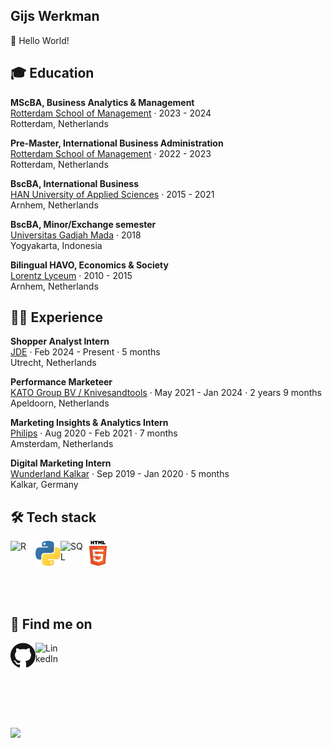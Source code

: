 ## Gijs Werkman

👋 Hello World!

## 🎓 Education

**MScBA, Business Analytics & Management**  
[Rotterdam School of Management](https://www.rsm.nl/) · 2023 - 2024  
Rotterdam, Netherlands

**Pre-Master, International Business Administration**  
[Rotterdam School of Management](https://www.rsm.nl/) · 2022 - 2023  
Rotterdam, Netherlands

**BscBA, International Business**  
[HAN University of Applied Sciences](https://www.hanuniversity.com/en/) · 2015 - 2021  
Arnhem, Netherlands

**BscBA, Minor/Exchange semester**  
[Universitas Gadjah Mada](https://ugm.ac.id/en/) · 2018  
Yogyakarta, Indonesia

**Bilingual HAVO, Economics & Society**  
[Lorentz Lyceum](https://lorentzlyceum.nl/) · 2010 - 2015  
Arnhem, Netherlands


## 👨‍💻 Experience

**Shopper Analyst Intern**  
[JDE](https://www.jdepeets.com/) · Feb 2024 - Present · 5 months  
Utrecht, Netherlands

**Performance Marketeer**  
[KATO Group BV / Knivesandtools](https://knivesandtools.com/) · May 2021 - Jan 2024 · 2 years 9 months  
Apeldoorn, Netherlands

**Marketing Insights & Analytics Intern**  
[Philips](https://www.philips.com/) · Aug 2020 - Feb 2021 · 7 months  
Amsterdam, Netherlands

**Digital Marketing Intern**  
[Wunderland Kalkar](https://www.wunderlandkalkar.eu/) · Sep 2019 - Jan 2020 · 5 months  
Kalkar, Germany

## 🛠️ Tech stack

<div style="display: inline-block;">
    <a href="https://www.r-project.org/" target="_blank"> 
        <img align="left" alt="R" width="40px" src="https://www.r-project.org/logo/Rlogo.svg"/>
    </a>
    <a href="https://www.python.org/" target="_blank"> 
        <img align="left" alt="Python" width="40px" src="https://github.com/Aakarsh-B/trying-repos/blob/master/python-5.svg?raw=true"/>
    </a>
    <a href="https://www.w3.org/standards/sql/" target="_blank"> 
        <img align="left" alt="SQL" width="40px" src="https://sqlite.org/"/>
    </a>
    <a href="https://www.w3.org/html/" target="_blank"> 
        <img align="left" alt="HTML5" width="40px" src="https://raw.githubusercontent.com/github/explore/80688e429a7d4ef2fca1e82350fe8e3517d3494d/topics/html/html.png"/>
    </a>
</div>
<br />

<br><br>

## 👋 Find me on

<div style="display: inline-block;">
    <a href="https://github.com/GijsWerkman/" style="margin-right: 20px;"> 
        <img align="left" alt="GitHub" width="40px" src="https://raw.githubusercontent.com/github/explore/78df643247d429f6cc873026c0622819ad797942/topics/github/github.png"/>
    </a>
    <a href="https://www.linkedin.com/in/gijs-werkman/" style="margin-left: 20px;"> 
        <img align="left" alt="LinkedIn" width="40px" src="https://content.linkedin.com/content/dam/me/business/en-us/amp/brand-site/v2/bg/LI-Bug.svg.original.svg"/>
    </a>
</div>

<br><br>
<br><br>

<a href="https://visitorbadge.io/status?path=https%3A%2F%2Fgithub.com%2FGijsWerkman">
    <img src="https://api.visitorbadge.io/api/visitors?path=https%3A%2F%2Fgithub.com%2FGijsWerkman&label=Visitors&countColor=%23d9e3f0&style=flat-square" />
</a>
